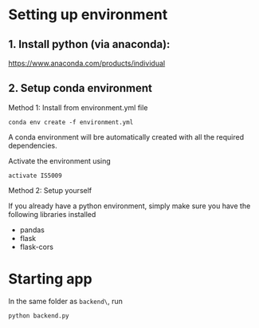 # Setting up environment

## 1. Install python (via anaconda):

https://www.anaconda.com/products/individual

## 2. Setup conda environment

Method 1: Install from environment.yml file

`conda env create -f environment.yml`

A conda environment will bre automatically created with all the required dependencies.

Activate the environment using

`activate IS5009`

Method 2: Setup yourself

If you already have a python environment, simply make sure you have the following libraries installed
- pandas
- flask
- flask-cors

# Starting app

In the same folder as `backend\`, run

`python backend.py`